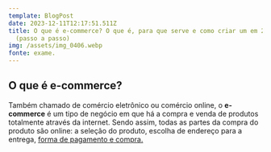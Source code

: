 ```yaml
---
template: BlogPost
date: 2023-12-11T12:17:51.511Z
title: O que é e-commerce? O que é, para que serve e como criar um em 2023
  (passo a passo)
img: /assets/img_0406.webp
fonte: exame.
---
```

## **O que é e-commerce?**

Também chamado de comércio eletrônico ou comércio online, o **e-commerce** é um tipo de negócio em que há a compra e venda de produtos totalmente através da internet. Sendo assim, todas as partes da compra do produto são online: a seleção do produto, escolha de endereço para a entrega, [forma de pagamento e compra.](https://www.mercadopago.com.br/link-de-pagamento-plugins-checkout?utm_source=exame&utm_medium=display&utm_campaign=exame_display_ecommerce_04#benefits-checkout)